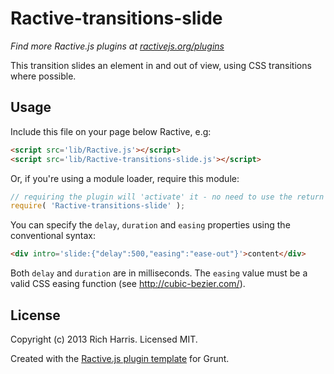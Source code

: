 Ractive-transitions-slide
=========================

*Find more Ractive.js plugins at [ractivejs.org/plugins](http://ractivejs.org/plugins)*

This transition slides an element in and out of view, using CSS transitions where possible.

Usage
-----

Include this file on your page below Ractive, e.g:

```html
<script src='lib/Ractive.js'></script>
<script src='lib/Ractive-transitions-slide.js'></script>
```

Or, if you're using a module loader, require this module:

```js
// requiring the plugin will 'activate' it - no need to use the return value
require( 'Ractive-transitions-slide' );
```

You can specify the `delay`, `duration` and `easing` properties using the conventional syntax:

```html
<div intro='slide:{"delay":500,"easing":"ease-out"}'>content</div>
```

Both `delay` and `duration` are in milliseconds. The `easing` value must be a valid CSS easing function (see http://cubic-bezier.com/).



License
-------

Copyright (c) 2013 Rich Harris. Licensed MIT.

Created with the [Ractive.js plugin template](https://github.com/RactiveJS/Plugin-template) for Grunt.